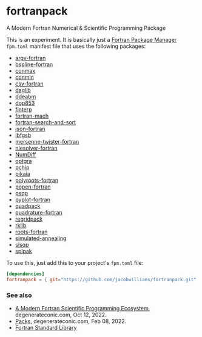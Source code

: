 # fortranpack

A Modern Fortran Numerical & Scientific Programming Package

This is an experiment. It is basically just a [Fortran Package Manager](https://fpm.fortran-lang.org) `fpm.toml` manifest file that uses the following packages:

 * [argv-fortran             ](https://github.com/jacobwilliams/argv-fortran)
 * [bspline-fortran          ](https://github.com/jacobwilliams/bspline-fortran)
 * [conmax                   ](https://github.com/jacobwilliams/conmax)
 * [conmin                   ](https://github.com/jacobwilliams/conmin)
 * [csv-fortran              ](https://github.com/jacobwilliams/csv-fortran)
 * [daglib                   ](https://github.com/jacobwilliams/daglib)
 * [ddeabm                   ](https://github.com/jacobwilliams/ddeabm)
 * [dop853                   ](https://github.com/jacobwilliams/dop853)
 * [finterp                  ](https://github.com/jacobwilliams/finterp)
 * [fortran-mach             ](https://github.com/jacobwilliams/fortran-mach)
 * [fortran-search-and-sort  ](https://github.com/jacobwilliams/fortran-search-and-sort)
 * [json-fortran             ](https://github.com/jacobwilliams/json-fortran)
 * [lbfgsb                   ](https://github.com/jacobwilliams/lbfgsb)
 * [mersenne-twister-fortran ](https://github.com/jacobwilliams/mersenne-twister-fortran)
 * [nlesolver-fortran        ](https://github.com/jacobwilliams/nlesolver-fortran")
 * [NumDiff                  ](https://github.com/jacobwilliams/NumDiff)
 * [optgra                   ](https://github.com/jacobwilliams/optgra)
 * [pchip                    ](https://github.com/jacobwilliams/PCHIP)
 * [pikaia                   ](https://github.com/jacobwilliams/pikaia)
 * [polyroots-fortran        ](https://github.com/jacobwilliams/polyroots-fortran)
 * [popen-fortran            ](https://github.com/jacobwilliams/popen-fortran)
 * [psqp                     ](https://github.com/jacobwilliams/psqp)
 * [pyplot-fortran           ](https://github.com/jacobwilliams/pyplot-fortran)
 * [quadpack                 ](https://github.com/jacobwilliams/quadpack)
 * [quadrature-fortran       ](https://github.com/jacobwilliams/quadrature-fortran)
 * [regridpack               ](https://github.com/jacobwilliams/regridpack)
 * [rklib                    ](https://github.com/jacobwilliams/rklib)
 * [roots-fortran            ](https://github.com/jacobwilliams/roots-fortran)
 * [simulated-annealing      ](https://github.com/jacobwilliams/simulated-annealing)
 * [slsqp                    ](https://github.com/jacobwilliams/slsqp)
 * [splpak                   ](https://github.com/jacobwilliams/splpak)

To use this, just add this to your project's `fpm.toml` file:

```toml
[dependencies]
fortranpack = { git="https://github.com/jacobwilliams/fortranpack.git" }
```

### See also

* [A Modern Fortran Scientific Programming Ecosystem](https://degenerateconic.com/a-modern-fortran-scientific-programming-ecosystem.html), degenerateconic.com, Oct 12, 2022.
* [Packs](https://degenerateconic.com/packs.html), degenerateconic.com, Feb 08, 2022.
* [Fortran Standard Library](https://github.com/fortran-lang/stdlib)
